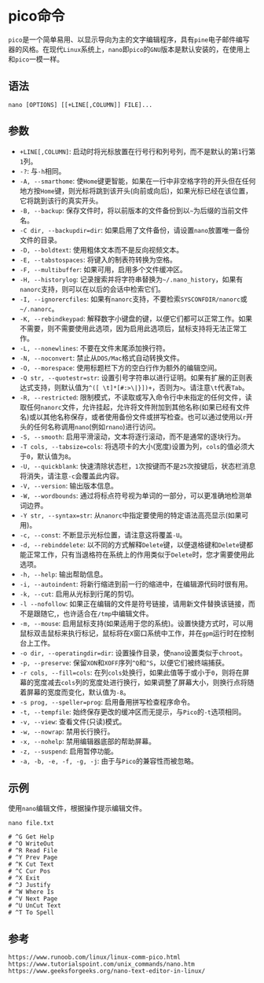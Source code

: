 # pico命令
`pico`是一个简单易用、以显示导向为主的文字编辑程序，具有`pine`电子邮件编写器的风格。在现代`Linux`系统上，`nano`即`pico`的`GNU`版本是默认安装的，在使用上和`pico`一模一样。

## 语法

```
nano [OPTIONS] [[+LINE[,COLUMN]] FILE]...
```

## 参数
* `+LINE[,COLUMN]`: 启动时将光标放置在行号行和列号列，而不是默认的第`1`行第`1`列。
* `-?`: 与`-h`相同。
* `-A, --smarthome`: 使`Home`键更智能，如果在一行中非空格字符的开头但在任何地方按`Home`键，则光标将跳到该开头(向前或向后)，如果光标已经在该位置，它将跳到该行的真实开头。
* `-B, --backup`: 保存文件时，将以前版本的文件备份到以`~`为后缀的当前文件名。
* `-C dir, --backupdir=dir`: 如果启用了文件备份，请设置`nano`放置唯一备份文件的目录。
* `-D, --boldtext`: 使用粗体文本而不是反向视频文本。
* `-E, --tabstospaces`: 将键入的制表符转换为空格。
* `-F, --multibuffer`: 如果可用，启用多个文件缓冲区。
* `-H, --historylog`: 记录搜索并将字符串替换为`~/.nano_history`，如果有`nanorc`支持，则可以在以后的会话中检索它们。
* `-I, --ignorercfiles`: 如果有`nanorc`支持，不要检索`SYSCONFDIR/nanorc`或`~/.nanorc`。
* `-K, --rebindkeypad`: 解释数字小键盘的键，以便它们都可以正常工作。如果不需要，则不需要使用此选项，因为启用此选项后，鼠标支持将无法正常工作。
* `-L, --nonewlines`: 不要在文件末尾添加换行符。
* `-N, --noconvert`: 禁止从`DOS/Mac`格式自动转换文件。
* `-O, --morespace`: 使用标题栏下方的空白行作为额外的编辑空间。
* `-Q str, --quotestr=str`: 设置引号字符串以进行证明。如果有扩展的正则表达式支持，则默认值为`^([ \t]*[#:>\|}])+`，否则为`>`。请注意`\t`代表`Tab`。
* `-R, --restricted`: 限制模式，不读取或写入命令行中未指定的任何文件，读取任何`nanorc`文件，允许挂起，允许将文件附加到其他名称(如果已经有文件名)或以其他名称保存，或者使用备份文件或拼写检查。也可以通过使用以`r`开头的任何名称调用`nano`(例如`rnano`)进行访问。
* `-S, --smooth`: 启用平滑滚动，文本将逐行滚动，而不是通常的逐块行为。
* `-T cols, --tabsize=cols`: 将选项卡的大小(宽度)设置为列，`cols`的值必须大于`0`，默认值为`8`。
* `-U, --quickblank`: 快速清除状态栏，`1`次按键而不是`25`次按键后，状态栏消息将消失，请注意`-c`会覆盖此内容。
* `-V, --version`: 输出版本信息。
* `-W, --wordbounds`: 通过将标点符号视为单词的一部分，可以更准确地检测单词边界。
* `-Y str, --syntax=str`: 从`nanorc`中指定要使用的特定语法高亮显示(如果可用)。
* `-c, --const`: 不断显示光标位置，请注意这将覆盖`-U`。
* `-d, --rebinddelete`: 以不同的方式解释`Delete`键，以便退格键和`Delete`键都能正常工作，只有当退格符在系统上的作用类似于`Delete`时，您才需要使用此选项。
* `-h, --help`: 输出帮助信息。
* `-i, --autoindent`: 将新行缩进到前一行的缩进中，在编辑源代码时很有用。
* `-k, --cut`: 启用从光标到行尾的剪切。
* `-l --nofollow`: 如果正在编辑的文件是符号链接，请用新文件替换该链接，而不是跟随它,，也许适合在`/tmp`中编辑文件。
* `-m, --mouse`: 启用鼠标支持(如果适用于您的系统)。设置快捷方式时，可以用鼠标双击鼠标来执行标记，鼠标将在`X`窗口系统中工作，并在`gpm`运行时在控制台上工作。
* `-o dir, --operatingdir=dir`: 设置操作目录，使`nano`设置类似于`chroot`。
* `-p, --preserve`: 保留`XON`和`XOFF`序列`^Q`和`^S`，以便它们被终端捕获。
* `-r cols, --fill=cols`: 在列`cols`处换行，如果此值等于或小于`0`，则将在屏幕的宽度减去`cols`列的宽度处进行换行，如果调整了屏幕大小，则换行点将随着屏幕的宽度而变化，默认值为`-8`。
* `-s prog, --speller=prog`: 启用备用拼写检查程序命令。
* `-t, --tempfile`: 始终保存更改的缓冲区而无提示，与`Pico`的`-t`选项相同。
* `-v, --view`: 查看文件(只读)模式。
* `-w, --nowrap`: 禁用长行换行。
* `-x, --nohelp`: 禁用编辑器底部的帮助屏幕。
* `-z, --suspend`: 启用暂停功能。
* `-a, -b, -e, -f, -g, -j`: 由于与`Pico`的兼容性而被忽略。

## 示例
使用`nano`编辑文件，根据操作提示编辑文件。

```shell
nano file.txt

# ^G Get Help
# ^O WriteOut
# ^R Read File
# ^Y Prev Page
# ^K Cut Text
# ^C Cur Pos
# ^X Exit
# ^J Justify
# ^W Where Is
# ^V Next Page
# ^U UnCut Text
# ^T To Spell
```






## 参考

```
https://www.runoob.com/linux/linux-comm-pico.html
https://www.tutorialspoint.com/unix_commands/nano.htm
https://www.geeksforgeeks.org/nano-text-editor-in-linux/
```

